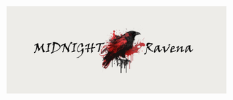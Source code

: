 ![midnightravena_banner](https://raw.githubusercontent.com/midnightravena/.github/main/profile/ravena.png)
